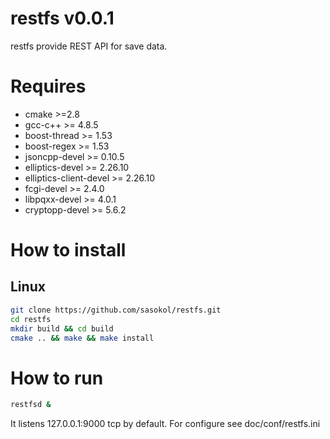 # restfs v0.0.1
restfs provide REST API for save data.

# Requires

* cmake >=2.8
* gcc-c++ >= 4.8.5
* boost-thread >= 1.53
* boost-regex >= 1.53
* jsoncpp-devel >= 0.10.5
* elliptics-devel >= 2.26.10
* elliptics-client-devel >= 2.26.10
* fcgi-devel >= 2.4.0
* libpqxx-devel >= 4.0.1
* cryptopp-devel >= 5.6.2

# How to install

## Linux

```bash
git clone https://github.com/sasokol/restfs.git
cd restfs
mkdir build && cd build
cmake .. && make && make install
```

# How to run

```bash
restfsd &
```

It listens 127.0.0.1:9000 tcp by default. For configure see doc/conf/restfs.ini

